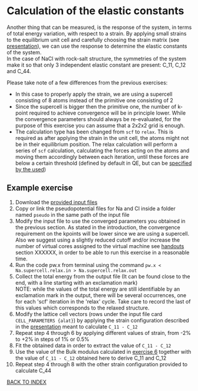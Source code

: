 # Calculation of the elastic constants

Another thing that can be measured, is the response of the system, in terms of total energy variation, with respect to a strain.
By applying small strains to the equilibrium unit cell and carefully choosing the strain matrix (see [presentation](XXXXXXX)), we can use the response to determine the elastic constants of the system.  
In the case of NaCl with rock-salt structure, the symmetries of the system make it so that only 3 independent elastic constant are present: C_11, C_12 and C_44.

Please take note of a few differences from the previous exercises:
- In this case to properly apply the strain, we are using a supercell consisting of 8 atoms instead of the primitive one consisting of 2
- Since the supercell is bigger then the primitive one, the number of k-point required to achieve convergence will be in principle lower.
  While the convergence parameters should always be re-evaluated, for the purpose of this exercise you can assume that a 2x2x2 grid is enough.
- The calculation type has been changed from ```scf``` to ```relax```. This is required as after applying the strain in the unit cell, the atoms might not be in their equilibrium position.
  The relax calculation will perform a series of ```scf``` calculation, calculating the forces acting on the atoms and moving them accordingly between each iteration, until these forces are below a certain threshold (defined by default in QE, but can be [specified by the used](https://www.quantum-espresso.org/Doc/INPUT_PW.html#idm118))

## Example exercise

1. Download the [provided input files](../../files/NaCl.supercell.relax.in)
2. Copy or link the pseudopotential files for Na and Cl inside a folder named ```pseudo``` in the same path of the input file
3. Modify the input file to use the converged parameters you obtained in the previous section.
  As stated in the introduction, the convergence requirement on the kpoints will be lower since we are using a supercell.  
  Also we suggest using a slightly reduced cutoff and/or increase the number of virtual cores assigned to the virtual machine see [handouts](../files/handouts.pdf) section XXXXXX, in order to be able to run this exercise in a reasonable time.
4. Run the code pw.x from terminal using the command ```pw.x < Na.supercell.relax.in > Na.supercell.relax.out```
5. Collect the total energy from the output file (It can be found close to the end, with a line starting with an exclamation mark)  
  NOTE: while the values of the total energy are still identifiable by an exclamation mark in the output, there will be several occurrences, one for each 'scf' iteration in the 'relax' cycle.
  Take care to record the last of this values which corresponds to the relaxed structure.
6. Modify the lattice cell vectors (rows under the input file card ```CELL_PARAMETERS {alat}```) by applying the strain configuration described in the [presentation](XXXXXX) meant to calculate ```C_11 - C_12```
7. Repeat step 4 through 6 by applying different values of strain, from -2% to +2% in steps of 1% or 0.5%
8. Fit the obtained data in order to extract the value of ```C_11 - C_12```
9. Use the value of the Bulk modulus calculated in [exercise 6](../6_mechanical_properties_lattice_param/README.md) together with the value of ```C_11 - C_12``` obtained here to derive C_11 and C_12
10. Repeat step 4 through 8 with the other strain configuration provided to calculate C_44


[BACK TO INDEX](../README.md)